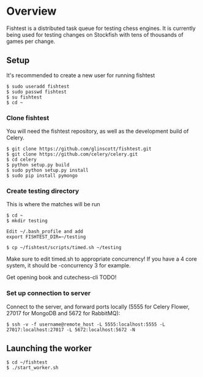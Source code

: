 # Overview
Fishtest is a distributed task queue for testing chess engines.  It is currently being used
for testing changes on Stockfish with tens of thousands of games per change.

## Setup

It's recommended to create a new user for running fishtest
```
$ sudo useradd fishtest
$ sudo passwd fishtest
$ su fishtest
$ cd ~
```

### Clone fishtest

You will need the fishtest repository, as well as the development build of Celery.
```
$ git clone https://github.com/glinscott/fishtest.git
$ git clone https://github.com/celery/celery.git
$ cd celery
$ python setup.py build
$ sudo python setup.py install
$ sudo pip install pymongo
```

### Create testing directory

This is where the matches will be run
```
$ cd ~
$ mkdir testing

Edit ~/.bash_profile and add
export FISHTEST_DIR=~/testing

$ cp ~/fishtest/scripts/timed.sh ~/testing
```

Make sure to edit timed.sh to appropriate concurrency!  If you have a 4 core system, it should be -concurrency 3 for example.

Get opening book and cutechess-cli
TODO!

### Set up connection to server

Connect to the server, and forward ports locally (5555 for Celery Flower, 27017 for MongoDB and 5672 for RabbitMQ):

```
$ ssh -v -f username@remote_host -L 5555:localhost:5555 -L 27017:localhost:27017 -L 5672:localhost:5672 -N
```

## Launching the worker

```
$ cd ~/fishtest
$ ./start_worker.sh
```
